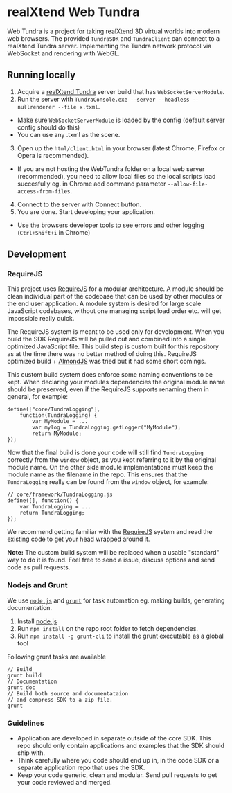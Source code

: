realXtend Web Tundra
===================

Web Tundra is a project for taking realXtend 3D virtual worlds into modern web browsers. The provided `TundraSDK` and `TundraClient` can connect to a realXtend Tundra server. Implementing the Tundra network protocol via WebSocket and rendering with WebGL.

Running locally
---------------

1. Acquire a [realXtend Tundra](https://github.com/realXtend/tundra) server build that has `WebSocketServerModule`.
2. Run the server with `TundraConsole.exe --server --headless --nullrenderer --file x.txml`.
 * Make sure `WebSocketServerModule` is loaded by the config (default server config should do this)
 * You can use any .txml as the scene.
3. Open up the `html/client.html` in your browser (latest Chrome, Firefox or Opera is recommended).
 * If you are not hosting the WebTundra folder on a local web server (recommended), you need to allow local files so the local scripts load succesfully eg. in Chrome add command parameter `--allow-file-access-from-files`.
4. Connect to the server with Connect button.
5. You are done. Start developing your application. 
 * Use the browsers developer tools to see errors and other logging (`Ctrl+Shift+i` in Chrome)

Development
-----------

### RequireJS

This project uses [RequireJS](http://requirejs.org/) for a modular architecture. A module should be clean individual part of the codebase that can be used by other modules or the end user application. A module system is desired for large scale JavaScript codebases, without one managing script load order etc. will get impossible really quick.

The RequireJS system is meant to be used only for development. When you build the SDK RequireJS will be pulled out and combined into a single optimized JavaScript file. This build step is custom built for this repository as at the time there was no better method of doing this. RequireJS optimized build + [AlmondJS](https://github.com/jrburke/almond) was tried but it had some short comings.

This custom build system does enforce some naming conventions to be kept. When declaring your modules dependencies the original module name should be preserved, even if the RequireJS supports renaming them in general, for example: 

	define(["core/TundraLogging"], 
		function(TundraLogging) {
			var MyModule = ...
			var mylog = TundraLogging.getLogger("MyModule");
			return MyModule; 
	});

Now that the final build is done your code will still find `TundraLogging` correctly from the `window` object, as you kept referring to it by the original module name. On the other side module implementations must keep the module name as the filename in the repo. This ensures that the `TundraLogging` really can be found from the `window` object, for example:

	// core/framework/TundraLogging.js
	define([], function() {
		var TundraLogging = ...
		return TundraLogging;
	});

We recommend getting familiar with the [RequireJS](http://requirejs.org/) system and read the existing code to get your head wrapped around it.

**Note:** The custom build system will be replaced when a usable "standard" way to do it is found. Feel free to send a issue, discuss options and send code as pull requests.

### Nodejs and Grunt

We use [`node.js`](http://nodejs.org/) and [`grunt`](http://gruntjs.com/) for task automation eg. making builds, generating documentation.

1. Install [node.js](http://nodejs.org/)
2. Run `npm install` on the repo root folder to fetch dependencies.
3. Run `npm install -g grunt-cli` to install the grunt executable as a global tool 

Following grunt tasks are available

	// Build
	grunt build
	// Documentation
	grunt doc
	// Build both source and documentataion 
	// and compress SDK to a zip file.
	grunt

### Guidelines

* Application are developed in separate outside of the core SDK. This repo should only contain applications and examples that the SDK should ship with.
* Think carefully where you code should end up in, in the code SDK or a separate application repo that uses the SDK.
* Keep your code generic, clean and modular. Send pull requests to get your code reviewed and merged.
 
